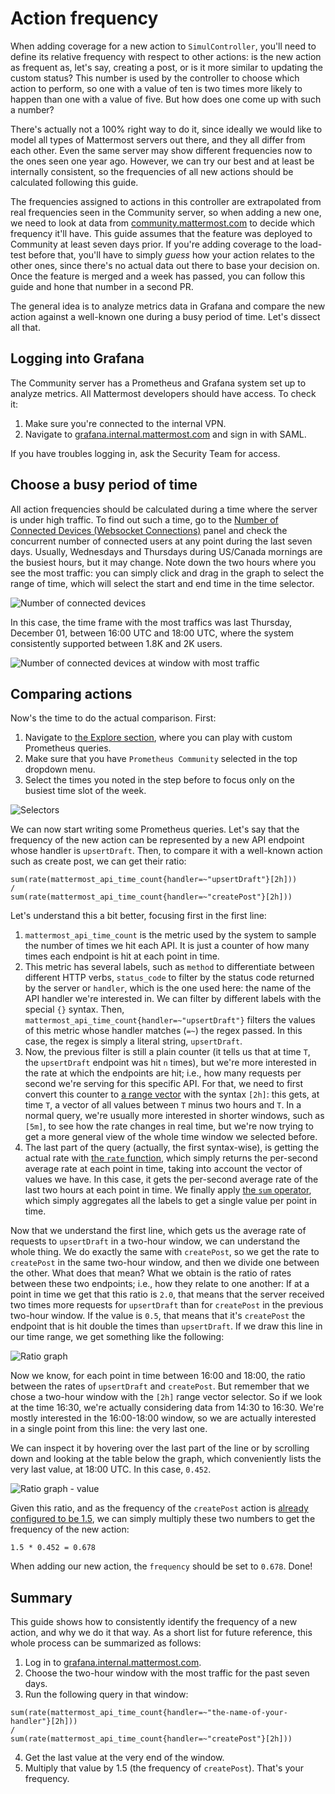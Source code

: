 # Action frequency

When adding coverage for a new action to `SimulController`, you'll need to define its relative frequency with respect to other actions: is the new action as frequent as, let's say, creating a post, or is it more similar to updating the custom status? This number is used by the controller to choose which action to perform, so one with a value of ten is two times more likely to happen than one with a value of five. But how does one come up with such a number?

There's actually not a 100% right way to do it, since ideally we would like to model all types of Mattermost servers out there, and they all differ from each other. Even the same server may show different frequencies now to the ones seen one year ago. However, we can try our best and at least be internally consistent, so the frequencies of all new actions should be calculated following this guide.

The frequencies assigned to actions in this controller are extrapolated from real frequencies seen in the Community server, so when adding a new one, we need to look at data from [community.mattermost.com](https://community.mattermost.com) to decide which frequency it'll have. This guide assumes that the feature was deployed to Community at least seven days prior. If you're adding coverage to the load-test before that, you'll have to simply *guess* how your action relates to the other ones, since there's no actual data out there to base your decision on. Once the feature is merged and a week has passed, you can follow this guide and hone that number in a second PR.

The general idea is to analyze metrics data in Grafana and compare the new action against a well-known one during a busy period of time. Let's dissect all that.

## Logging into Grafana

The Community server has a Prometheus and Grafana system set up to analyze metrics. All Mattermost developers should have access. To check it:

1. Make sure you're connected to the internal VPN.
2. Navigate to [grafana.internal.mattermost.com](https://grafana.internal.mattermost.com) and sign in with SAML.

If you have troubles logging in, ask the Security Team for access.

## Choose a busy period of time

All action frequencies should be calculated during a time where the server is under high traffic. To find out such a time, go to the [Number of Connected Devices (Websocket Connections)](https://grafana.internal.mattermost.com/d/000000011/mattermost-performance-monitoring?orgId=4&refresh=5s&viewPanel=6&from=now-7d&to=now) panel and check the concurrent number of connected users at any point during the last seven days. Usually, Wednesdays and Thursdays during US/Canada mornings are the busiest hours, but it may change. Note down the two hours where you see the most traffic: you can simply click and drag in the graph to select the range of time, which will select the start and end time in the time selector.

![Number of connected devices](https://community.mattermost.com/files/5dz63kgi8id3mfdik6jy9zhddy/public?h=9tK_dYBYiKGyseJvrD3nxLf9EhGXxTcJThFGreJ0LMo)

In this case, the time frame with the most traffics was last Thursday, December 01, between 16:00 UTC and 18:00 UTC, where the system consistently supported between 1.8K and 2K users.

![Number of connected devices at window with most traffic](https://community.mattermost.com/files/jd5zupo3qp8tjxamfiotiqfgca/public?h=6VUIEGmLJmMf60ioL5v5vNfqwgGQMDZ8l9e1rshA2G4)

## Comparing actions

Now's the time to do the actual comparison. First:

1. Navigate to [the Explore section](https://grafana.internal.mattermost.com/explore), where you can play with custom Prometheus queries.
2. Make sure that you have `Prometheus Community` selected in the top dropdown menu.
3. Select the times you noted in the step before to focus only on the busiest time slot of the week.

![Selectors](https://community.mattermost.com/files/x3w8u54k8bfmjcxxrhkgm1h4ew/public?h=e0luDLAuSCUwKmQyzgHNqYD4w8Tt0wf7vWs0R0m53Fo)

We can now start writing some Prometheus queries. Let's say that the frequency of the new action can be represented by a new API endpoint whose handler is `upsertDraft`. Then, to compare it with a well-known action such as create post, we can get their ratio:

```promql
sum(rate(mattermost_api_time_count{handler=~"upsertDraft"}[2h]))
/
sum(rate(mattermost_api_time_count{handler=~"createPost"}[2h]))
```

Let's understand this a bit better, focusing first in the first line:

1. `mattermost_api_time_count` is the metric used by the system to sample the number of times we hit each API. It is just a counter of how many times each endpoint is hit at each point in time.
2. This metric has several labels, such as `method` to differentiate between different HTTP verbs, `status_code` to filter by the status code returned by the server or `handler`, which is the one used here: the name of the API handler we're interested in. We can filter by different labels with the special `{}` syntax. Then, `mattermost_api_time_count{handler=~"upsertDraft"}` filters the values of this metric whose handler matches (`=~`) the regex passed. In this case, the regex is simply a literal string, `upsertDraft`.
3. Now, the previous filter is still a plain counter (it tells us that at time `T`, the `upsertDraft` endpoint was hit `n` times), but we're more interested in the rate at which the endpoints are hit; i.e., how many requests per second we're serving for this specific API. For that, we need to first convert this counter to [a range vector](https://prometheus.io/docs/prometheus/latest/querying/basics/#range-vector-selectors) with the syntax `[2h]`: this gets, at time `T`, a vector of all values between `T` minus two hours and `T`. In a normal query, we're usually more interested in shorter windows, such as `[5m]`, to see how the rate changes in real time, but we're now trying to get a more general view of the whole time window we selected before.
4. The last part of the query (actually, the first syntax-wise), is getting the actual rate with [the `rate` function](https://prometheus.io/docs/prometheus/latest/querying/functions/#rate), which simply returns the per-second average rate at each point in time, taking into account the vector of values we have. In this case, it gets the per-second average rate of the last two hours at each point in time. We finally apply [the `sum` operator](https://prometheus.io/docs/prometheus/latest/querying/operators/#aggregation-operators), which simply aggregates all the labels to get a single value per point in time.

Now that we understand the first line, which gets us the average rate of requests to `upsertDraft` in a two-hour window, we can understand the whole thing. We do exactly the same with `createPost`, so we get the rate to `createPost` in the same two-hour window, and then we divide one between the other. What does that mean? What we obtain is the ratio of rates between these two endpoints; i.e., how they relate to one another: If at a point in time we get that this ratio is `2.0`, that means that the server received two times more requests for `upsertDraft` than for `createPost` in the previous two-hour window. If the value is `0.5`, that means that it's `createPost` the endpoint that is hit double the times than `upsertDraft`. If we draw this line in our time range, we get something like the following:

![Ratio graph](https://community.mattermost.com/files/nrr9zp4a87rp9x8dx66eej961e/public?h=vA0pV04TBVn7mS3wLCzvLxl-_SANGS6tx4i4hOJO5fs)

Now we know, for each point in time between 16:00 and 18:00, the ratio between the rates of `upsertDraft` and `createPost`. But remember that we chose a two-hour window with the `[2h]` range vector selector. So if we look at the time 16:30, we're actually considering data from 14:30 to 16:30. We're mostly interested in the 16:00-18:00 window, so we are actually interested in a single point from this line: the very last one.

We can inspect it by hovering over the last part of the line or by scrolling down and looking at the table below the graph, which conveniently lists the very last value, at 18:00 UTC. In this case, `0.452`.

![Ratio graph - value](https://community.mattermost.com/files/4rnwfgaq7idc9rtm45rye7f44w/public?h=UjBdpoIYymgbjLzgCHA6HIFofDBlIznIMEqpHia0GC0)

Given this ratio, and as the frequency of the `createPost` action is [already configured to be 1.5](https://github.com/mattermost/mattermost-load-test-ng/blob/master/loadtest/control/simulcontroller/controller.go#L125-L128), we can simply multiply these two numbers to get the frequency of the new action:

```
1.5 * 0.452 = 0.678
```

When adding our new action, the `frequency` should be set to `0.678`. Done!

## Summary

This guide shows how to consistently identify the frequency of a new action, and why we do it that way. As a short list for future reference, this whole process can be summarized as follows:

1. Log in to [grafana.internal.mattermost.com](https://grafana.internal.mattermost.com).
2. Choose the two-hour window with the most traffic for the past seven days.
3. Run the following query in that window:
```promql
sum(rate(mattermost_api_time_count{handler=~"the-name-of-your-handler"}[2h]))
/
sum(rate(mattermost_api_time_count{handler=~"createPost"}[2h]))
```
4. Get the last value at the very end of the window.
5. Multiply that value by 1.5 (the frequency of `createPost`). That's your frequency.
